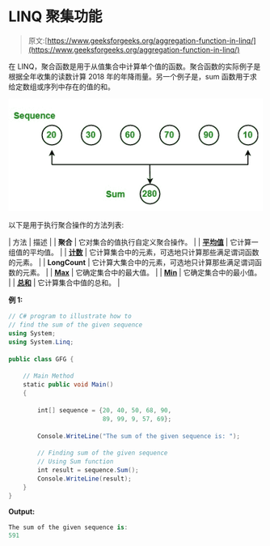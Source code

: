 # LINQ 聚集功能

> 原文:[https://www.geeksforgeeks.org/aggregation-function-in-linq/](https://www.geeksforgeeks.org/aggregation-function-in-linq/)

在 LINQ，聚合函数是用于从值集合中计算单个值的函数。聚合函数的实际例子是根据全年收集的读数计算 2018 年的年降雨量。另一个例子是，sum 函数用于求给定数组或序列中存在的值的和。

![](img/000f71c70b7f606418937b87c5ea4f21.png)

以下是用于执行聚合操作的方法列表:

| 方法 | 描述 |
| **聚合** | 它对集合的值执行自定义聚合操作。 |
| **[平均值](https://www.geeksforgeeks.org/linq-how-to-find-average-of-the-given-sequence/)** | 它计算一组值的平均值。 |
| **[计数](https://www.geeksforgeeks.org/count-the-number-of-element-present-in-the-sequence-in-linq/)** | 它计算集合中的元素，可选地只计算那些满足谓词函数的元素。 |
| **LongCount** | 它计算大集合中的元素，可选地只计算那些满足谓词函数的元素。 |
| **[Max](https://www.geeksforgeeks.org/linq-how-to-find-maximum-value-of-the-given-sequence/)** | 它确定集合中的最大值。 |
| **[Min](https://www.geeksforgeeks.org/linq-how-to-find-minimum-value-of-the-given-sequence/)** | 它确定集合中的最小值。 |
| **[总和](https://www.geeksforgeeks.org/linq-how-to-find-the-sum-of-the-given-sequence/)** | 它计算集合中值的总和。 |

**例 1:**

```cs
// C# program to illustrate how to
// find the sum of the given sequence
using System;
using System.Linq;

public class GFG {

    // Main Method
    static public void Main()
    {

        int[] sequence = {20, 40, 50, 68, 90, 
                          89, 99, 9, 57, 69};

        Console.WriteLine("The sum of the given sequence is: ");

        // Finding sum of the given sequence
        // Using Sum function
        int result = sequence.Sum();
        Console.WriteLine(result);
    }
}
```

**Output:**

```cs
The sum of the given sequence is: 
591

```